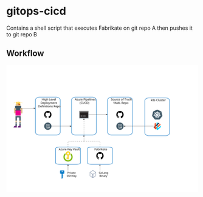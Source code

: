 # gitops-cicd

Contains a shell script that executes Fabrikate on git repo A then pushes it to git repo B

## Workflow
<img src="AKS-GitOps.svg?sanitize=true">